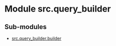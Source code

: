 Module src.query_builder
========================

Sub-modules
-----------
* [src.query_builder.builder](builder/)
